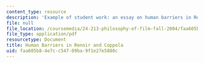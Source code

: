 ```yaml
---
content_type: resource
description: 'Example of student work: an essay on human barriers in Renoir and Coppola.'
file: null
file_location: /coursemedia/24-213-philosophy-of-film-fall-2004/faa605b84e7cc54709ba9f1e27e5880c_renoir_cop_ppr.pdf
file_type: application/pdf
resourcetype: Document
title: Human Barriers in Renoir and Coppola
uid: faa605b8-4e7c-c547-09ba-9f1e27e5880c
---
```

